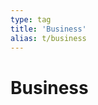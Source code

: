 ```yaml
---
type: tag
title: 'Business'
alias: t/business
---
```


# Business

<TeaserList tag="Business" />

<OtherTags/>
